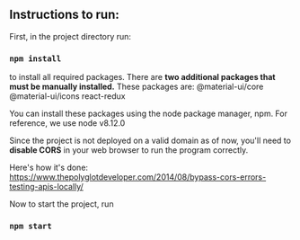 ## Instructions to run:
  First, in the project directory run:
  ### `npm install`
  to install all required packages. 
  There are **two additional packages that must be manually installed.** 
  These packages are:
  @material-ui/core 
  @material-ui/icons
  react-redux
  
  You can install these packages using the node package manager, npm.
  For reference, we use node v8.12.0
  
  Since the project is not deployed on a valid domain as of now, you'll need to 
  **disable CORS** in your web browser to run the program correctly. 

  Here's how it's done: https://www.thepolyglotdeveloper.com/2014/08/bypass-cors-errors-testing-apis-locally/
  
  Now to start the project, run 
  ### `npm start`
